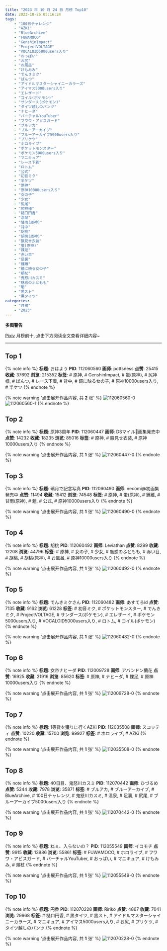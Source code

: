 ```yaml
---
title: "2023 年 10 月 24 日 月榜 Top10"
date: 2023-10-26 05:16:24
tags:
    - "100日チャレンジ"
    - "AZKi"
    - "BlueArchive"
    - "FUWAMOCO"
    - "GenshinImpact"
    - "ProjectVOLTAGE"
    - "VOCALOID5000users入り"
    - "おっぱい"
    - "お尻"
    - "お風呂"
    - "けもみみ"
    - "でんきミク"
    - "ぱんつ"
    - "アイドルマスターシャイニーカラーズ"
    - "アイマス5000users入り"
    - "エレザード"
    - "コイル(ポケモン)"
    - "サンダース(ポケモン)"
    - "タイツ越しのパンツ"
    - "ナヒーダ"
    - "バーチャルYouTuber"
    - "フワワ・アビスガード"
    - "ブルアカ"
    - "ブルーアーカイブ"
    - "ブルーアーカイブ5000users入り"
    - "プリケツ"
    - "ホロライブ"
    - "ポケットモンスター"
    - "ポケモン5000users入り"
    - "マニキュア"
    - "レース下着"
    - "ロトム"
    - "公式"
    - "初音ミク"
    - "半ケツ"
    - "原神"
    - "原神10000users入り"
    - "女の子"
    - "少女"
    - "尻尾"
    - "尻神様"
    - "樋口円香"
    - "温泉"
    - "甘雨(原神)"
    - "背中"
    - "胡桃"
    - "胡桃(原神)"
    - "腋見せ衣装"
    - "蛍(原神)"
    - "裸足"
    - "赤い目"
    - "足裏"
    - "鍾離"
    - "鏡に映る女の子"
    - "頬杖"
    - "鬼怒川カスミ"
    - "魅惑のふともも"
    - "魈"
    - "黒スト"
    - "黒タイツ"
categories:
    - "月榜"
    - "2023"
---
```


<i class="fa fa-triangle-exclamation"></i>**多图警告**<i class="fa fa-triangle-exclamation"></i>

[Pixiv](https://www.pixiv.net/) 月榜前十, 点击下方阅读全文查看详细内容~

<!-- more -->

---

## Top 1

{% note info %}
**标题**: おはよう
**PID**: 112060560 **画师**: pottsness
**点赞**: 25415 **收藏**: 37692 **浏览**: 215352
**标签**: # 原神, # GenshinImpact, # 蛍(原神), # 尻神様, # ぱんつ, # レース下着, # 背中, # 鏡に映る女の子, # 原神10000users入り, # 半ケツ
{% endnote %}

{% note warning '点击展开作品内容, 共 **2** 张' %}
![112060560-0](https://i.pixiv.re/img-original/img/2023/09/27/00/00/26/112060560_p0.jpg)
![112060560-1](https://i.pixiv.re/img-original/img/2023/09/27/00/00/26/112060560_p1.jpg)
{% endnote %}

## Top 2

{% note info %}
**标题**: 原神3周年
**PID**: 112060447 **画师**: DSマイル🌻画集発売中
**点赞**: 14232 **收藏**: 18235 **浏览**: 85016
**标签**: # 原神, # 腋見せ衣装, # 原神10000users入り
{% endnote %}

{% note warning '点击展开作品内容, 共 **1** 张' %}
![112060447-0](https://i.pixiv.re/img-original/img/2023/09/27/00/19/32/112060447_p0.jpg)
{% endnote %}

## Top 3

{% note info %}
**标题**: 璃月で記念写真
**PID**: 112060490 **画师**: necömi@初画集発売中
**点赞**: 11494 **收藏**: 15412 **浏览**: 74548
**标签**: # 原神, # 蛍(原神), # 鍾離, # 甘雨(原神), # 魈, # 公式, # 原神10000users入り
{% endnote %}

{% note warning '点击展开作品内容, 共 **1** 张' %}
![112060490-0](https://i.pixiv.re/img-original/img/2023/09/27/00/00/16/112060490_p0.png)
{% endnote %}

## Top 4

{% note info %}
**标题**: 胡桃
**PID**: 112060492 **画师**: Leviathan
**点赞**: 8299 **收藏**: 12208 **浏览**: 44796
**标签**: # 原神, # 女の子, # 少女, # 魅惑のふともも, # 赤い目, # 胡桃, # 胡桃(原神), # お風呂, # 原神10000users入り
{% endnote %}

{% note warning '点击展开作品内容, 共 **1** 张' %}
![112060492-0](https://i.pixiv.re/img-original/img/2023/09/27/00/00/16/112060492_p0.png)
{% endnote %}

## Top 5

{% note info %}
**标题**: でんきミクさん
**PID**: 112060482 **画师**: あすてろid
**点赞**: 7135 **收藏**: 9162 **浏览**: 61228
**标签**: # 初音ミク, # ポケットモンスター, # でんきミク, # ProjectVOLTAGE, # サンダース(ポケモン), # エレザード, # ポケモン5000users入り, # VOCALOID5000users入り, # ロトム, # コイル(ポケモン)
{% endnote %}

{% note warning '点击展开作品内容, 共 **1** 张' %}
![112060482-0](https://i.pixiv.re/img-original/img/2023/09/27/00/00/14/112060482_p0.png)
{% endnote %}

## Top 6

{% note info %}
**标题**: 女帝ナヒーダ
**PID**: 112009728 **画师**: アバンドン蘭花
**点赞**: 16925 **收藏**: 21916 **浏览**: 85620
**标签**: # 原神, # ナヒーダ, # 裸足, # 原神10000users入り
{% endnote %}

{% note warning '点击展开作品内容, 共 **1** 张' %}
![112009728-0](https://i.pixiv.re/img-original/img/2023/09/25/00/04/32/112009728_p0.jpg)
{% endnote %}

## Top 7

{% note info %}
**标题**: 1等賞を獲りに行くAZKi
**PID**: 112035508 **画师**: スコッティ
**点赞**: 10220 **收藏**: 15700 **浏览**: 99927
**标签**: # ホロライブ, # AZKi
{% endnote %}

{% note warning '点击展开作品内容, 共 **1** 张' %}
![112035508-0](https://i.pixiv.re/img-original/img/2023/09/26/00/00/10/112035508_p0.jpg)
{% endnote %}

## Top 8

{% note info %}
**标题**: 40日目、鬼怒川カスミ
**PID**: 112070442 **画师**: ひづるめ
**点赞**: 5244 **收藏**: 7978 **浏览**: 35871
**标签**: # ブルアカ, # ブルーアーカイブ, # BlueArchive, # 100日チャレンジ, # 鬼怒川カスミ, # 温泉, # 足裏, # 尻尾, # ブルーアーカイブ5000users入り
{% endnote %}

{% note warning '点击展开作品内容, 共 **1** 张' %}
![112070442-0](https://i.pixiv.re/img-original/img/2023/09/27/12/00/00/112070442_p0.jpg)
{% endnote %}

## Top 9

{% note info %}
**标题**: ねぇ、入らないの？
**PID**: 112055549 **画师**: イコモチ
**点赞**: 9915 **收藏**: 13986 **浏览**: 55861
**标签**: # FUWAMOCO, # ホロライブ, # フワワ・アビスガード, # バーチャルYouTuber, # おっぱい, # マニキュア, # けもみみ, # 頬杖
{% endnote %}

{% note warning '点击展开作品内容, 共 **1** 张' %}
![112055549-0](https://i.pixiv.re/img-original/img/2023/09/26/21/16/13/112055549_p0.png)
{% endnote %}

## Top 10

{% note info %}
**标题**: 円香
**PID**: 112070228 **画师**: Ririko
**点赞**: 4867 **收藏**: 7041 **浏览**: 29968
**标签**: # 樋口円香, # 黒タイツ, # 黒スト, # アイドルマスターシャイニーカラーズ, # マニキュア, # アイマス5000users入り, # お尻, # プリケツ, # タイツ越しのパンツ
{% endnote %}

{% note warning '点击展开作品内容, 共 **1** 张' %}
![112070228-0](https://i.pixiv.re/img-original/img/2023/09/27/11/44/25/112070228_p0.jpg)
{% endnote %}
